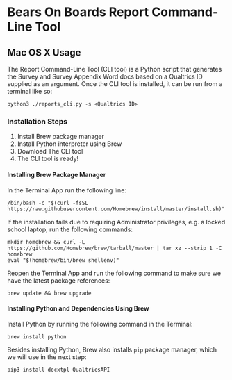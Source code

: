 # Bears On Boards Report Command-Line Tool

## Mac OS X Usage

The Report Command-Line Tool (CLI tool) is a Python script that generates the Survey and Survey Appendix Word docs based on a Qualtrics ID supplied as an argument. Once the CLI tool is installed, it can be run from a terminal like so:

```
python3 ./reports_cli.py -s <Qualtrics ID>
```

### Installation Steps

1. Install Brew package manager
2. Install Python interpreter using Brew
3. Download The CLI tool
4. The CLI tool is ready!

   
#### Installing Brew Package Manager
In the Terminal App run the following line:
```
/bin/bash -c "$(curl -fsSL https://raw.githubusercontent.com/Homebrew/install/master/install.sh)"
```

If the installation fails due to requiring Administrator privileges, e.g. a locked school laptop, run the following commands:

```
mkdir homebrew && curl -L https://github.com/Homebrew/brew/tarball/master | tar xz --strip 1 -C homebrew 
eval "$(homebrew/bin/brew shellenv)"
```

Reopen the Terminal App and run the following command to make sure we have the latest package references:
```
brew update && brew upgrade
```

#### Installing Python and Dependencies Using Brew
Install Python by running the following command in the Terminal:
```
brew install python
```
Besides installing Python, Brew also installs `pip` package manager, which we will use in the next step:
```
pip3 install docxtpl QualtricsAPI
```
